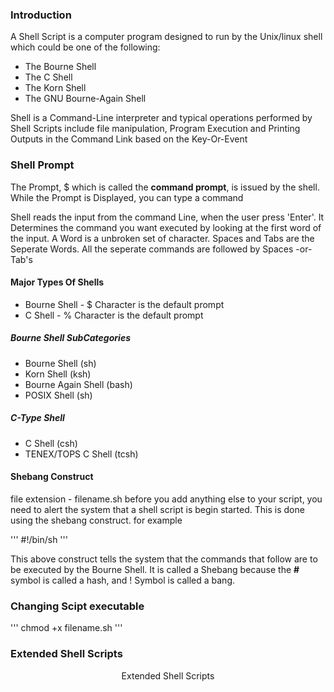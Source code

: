 ### Introduction

A Shell Script is a computer program designed to run by the Unix/linux shell which could be one of the following:
- The Bourne Shell
- The C Shell
- The Korn Shell
- The GNU Bourne-Again Shell

Shell is a Command-Line interpreter and typical operations performed by Shell Scripts include file manipulation,
Program Execution and Printing Outputs in the Command Link based on the Key-Or-Event

### Shell Prompt

The Prompt, $ which is called the **command prompt**, is issued by the shell. While the Prompt is Displayed, you can type a command

Shell reads the input from the command Line, when the user press 'Enter'. It Determines the command you want executed by looking at the first word
of the input. A Word is a unbroken set of character. Spaces and Tabs are the Seperate Words. All the seperate commands are followed by Spaces -or- Tab's

#### Major Types Of Shells

- Bourne Shell - $ Character is the default prompt
- C Shell      - % Character is the default prompt

##### Bourne Shell SubCategories
- Bourne Shell (sh)
- Korn Shell (ksh)
- Bourne Again Shell (bash)
- POSIX Shell (sh)

##### C-Type Shell
- C Shell (csh)
- TENEX/TOPS C Shell (tcsh)


#### Shebang Construct

file extension - filename.sh
before you add anything else to your script, you need to alert the system that a shell script is begin started. This is done using the
shebang construct. for example

'''
#!/bin/sh
'''

This above construct tells the system that the commands that follow are to be executed by the Bourne Shell. It is called a Shebang because the **#** symbol is called a hash, and ! Symbol is called a bang.


### Changing Scipt executable 

'''
chmod +x filename.sh
'''


### Extended Shell Scripts
<p align = "center"> Extended Shell Scripts </p>

